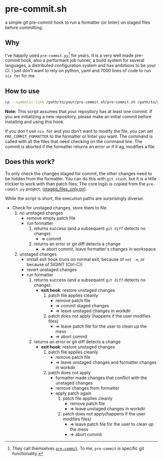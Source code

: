 # pre-commit.sh

a simple git pre-commit hook to run a formatter (or linter) on staged files before committing.

## Why

I've happily used `pre-commit.py`[^1] for years.
It is a very well made pre-commit hook, also a performant job runner, a build system for several languages,
a distributed configuration system and has ambitions to be your CI.
I just don't want to rely on python, yaml and 7000 lines of code to run `nix fmt` for me.

## How to use

```bash
cp --symbolic-link /path/to/your/pre-commit.sh/pre-commit.sh /path/to/your/repo/.git/hooks/pre-commit
```

**Note:** This script assumes that your repository has at least one commit. If you are initializing a new repository, please make an initial commit before installing and using this hook.

If you don't use `nix fmt` and you don't want to modify the file,
you can set `PRE_COMMIT_FORMATTER` to the formatter or linter you want.
The command is called with all the files that need checking on the command line.
The commit is aborted if the formatter returns an error
or if it ag, modifies a file.

## Does this work?

To only check the changes staged for commit,
the other changes need to be hidden from the formatter.
You can do this with `git stash`,
but it is a little trickier to work with than patch files.
The core logic is copied from the `pre-commit.py` project,
([staged_files_only.py](https://github.com/pre-commit/pre-commit/blob/917e2102be90a6384cf514ddc0edefbc563b49fc/pre_commit/staged_files_only.py#L51)).

While the script is short, the execution paths are surprisingly diverse:

-   Check for unstaged changes, store them to file
    1.  no unstaged changes
        -   remove empty patch file
        -   run formatter
            1. returns success (and a subsequent `git diff` detects no change):
                -   => commit
            2. returns an error or git diff detects a change
                -   => abort commit, leave formatter's changes in workspace
    2.  unstaged changes
        -   install exit hook (runs on normal exit, because of `set -e`, or because of SIGINT (Ctrl-C))
        -   revert unstaged changes
        -   run formatter
            1. returns success (and a subsequent `git diff` detects no change):
                -   **exit hook**: restore unstaged changes
                    1.  patch file applies cleanly
                        -   remove patch file
                        -   => commit staged changes
                        -   => leave unstaged changes in workdir
                    2.  patch does not apply (happens if the user modifies files)
                        -   => leave patch file for the user to clean up the mess
                        -   => abort commit
            2. returns an error or git diff detects a change
                -   **exit hook**: restore unstaged changes
                    1.  patch file applies cleanly
                        -   remove patch file
                        -   => leave unstaged changes and formatter changes in workdir
                    2.  patch does not apply
                        -   formatter made changes that conflict with the unstaged changes
                        -   remove changes from formatter
                        -   apply patch again
                            1.  patch file applies cleanly
                                -   remove patch file
                                -   => leave unstaged changes in workdir
                            2.  patch does not apply(happens if the user modifies files)
                                -   => leave patch file for the user to clean up the mess
                                -   => abort commit

[^1]: They call themselves [`pre-commit`](https://github.com/pre-commit/pre-commit).
    To me, `pre-commit` is specific git functionality.
